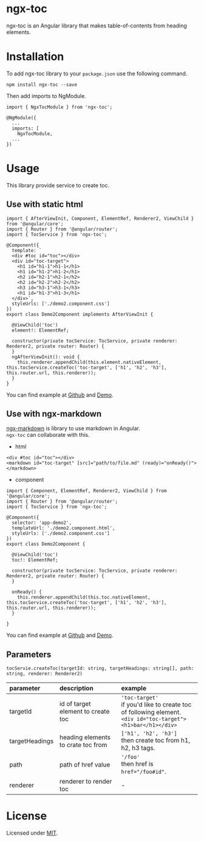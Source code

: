 # ngx-toc

ngx-toc is an Angular library that makes table-of-contents from heading elements.

# Installation

To add ngx-toc library to your `package.json` use the following command.

```
npm install ngx-toc --save
```

Then add imports to NgModule.

```
import { NgxTocModule } from 'ngx-toc';

@NgModule({
  ...
  imports: [
    NgxTocModule,
  ...
})
```

# Usage

This library provide service to create toc.

## Use with static html

```
import { AfterViewInit, Component, ElementRef, Renderer2, ViewChild } from '@angular/core';
import { Router } from '@angular/router';
import { TocService } from 'ngx-toc';

@Component({
  template: `
  <div #toc id="toc"></div>
  <div id="toc-target">
    <h1 id="h1-1">h1-1</h1>
    <h1 id="h1-2">h1-2</h1>
    <h2 id="h2-1">h2-1</h2>
    <h2 id="h2-2">h2-2</h2>
    <h3 id="h3-1">h3-1</h3>
    <h1 id="h1-3">h1-3</h1>
  </div>`,
  styleUrls: ['./demo2.component.css']
})
export class Demo2Component implements AfterViewInit {

  @ViewChild('toc') 
  element!: ElementRef;

  constructor(private tocService: TocService, private renderer: Renderer2, private router: Router) {
  }
  ngAfterViewInit(): void {
    this.renderer.appendChild(this.element.nativeElement, this.tocService.createToc('toc-target', ['h1', 'h2', 'h3'], this.router.url, this.renderer));
  }
}
```

You can find example at [Github](https://github.com/HiromasaNojima/ngx-toc/tree/main/src/app/demo1) and [Demo](https://sleepy-knuth-cedceb.netlify.app/demo1).

## Use with ngx-markdown

[ngx-markdown](https://github.com/jfcere/ngx-markdown) is library to use markdown in Angular.<br>
`ngx-toc` can collaborate with this.

- html

```
<div #toc id="toc"></div>
<markdown id="toc-target" [src]="path/to/file.md" (ready)="onReady()"></markdown>
```

- component

```
import { Component, ElementRef, Renderer2, ViewChild } from '@angular/core';
import { Router } from '@angular/router';
import { TocService } from 'ngx-toc';

@Component({
  selector: 'app-demo2',
  templateUrl: './demo2.component.html',
  styleUrls: ['./demo2.component.css']
})
export class Demo2Component {

  @ViewChild('toc') 
  toc!: ElementRef;

  constructor(private tocService: TocService, private renderer: Renderer2, private router: Router) {
  }

  onReady() {
    this.renderer.appendChild(this.toc.nativeElement, this.tocService.createToc('toc-target', ['h1', 'h2', 'h3'], this.router.url, this.renderer));
  }

}
```

You can find example at [Github](https://github.com/HiromasaNojima/ngx-toc/tree/main/src/app/demo2) and [Demo](https://sleepy-knuth-cedceb.netlify.app/demo2).

## Parameters

```
tocServie.createToc(targetId: string, targetHeadings: string[], path: string, renderer: Renderer2)
```

| parameter | description | example |
| :- | :- | :- |
| targetId | id of target element to create toc | `'toc-target'`<br>if you'd like to create toc of following element.<br>`<div id="toc-target"><h1>bar</h1></div>` |
| targetHeadings | heading elements to crate toc from | `['h1', 'h2', 'h3']`<br>then create toc from h1, h2, h3 tags. |
| path | path of href value | `'/foo'`<br>then href is `href="/foo#id"`. |
| renderer | renderer to render toc | - |

# License

Licensed under [MIT](https://opensource.org/licenses/MIT).